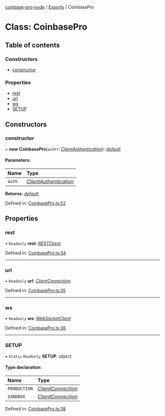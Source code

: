 [coinbase-pro-node](../README.md) / [Exports](../modules.md) / CoinbasePro

# Class: CoinbasePro

## Table of contents

### Constructors

- [constructor](coinbasepro.md#constructor)

### Properties

- [rest](coinbasepro.md#rest)
- [url](coinbasepro.md#url)
- [ws](coinbasepro.md#ws)
- [SETUP](coinbasepro.md#setup)

## Constructors

### constructor

\+ **new CoinbasePro**(`auth?`: [_ClientAuthentication_](../modules.md#clientauthentication)): [_default_](default.md)

#### Parameters:

| Name   | Type                                                         |
| :----- | :----------------------------------------------------------- |
| `auth` | [_ClientAuthentication_](../modules.md#clientauthentication) |

**Returns:** [_default_](default.md)

Defined in: [CoinbasePro.ts:52](https://github.com/bennycode/coinbase-pro-node/blob/baa73d4/src/CoinbasePro.ts#L52)

## Properties

### rest

• `Readonly` **rest**: [_RESTClient_](restclient.md)

Defined in: [CoinbasePro.ts:34](https://github.com/bennycode/coinbase-pro-node/blob/baa73d4/src/CoinbasePro.ts#L34)

---

### url

• `Readonly` **url**: [_ClientConnection_](../interfaces/clientconnection.md)

Defined in: [CoinbasePro.ts:35](https://github.com/bennycode/coinbase-pro-node/blob/baa73d4/src/CoinbasePro.ts#L35)

---

### ws

• `Readonly` **ws**: [_WebSocketClient_](websocketclient.md)

Defined in: [CoinbasePro.ts:36](https://github.com/bennycode/coinbase-pro-node/blob/baa73d4/src/CoinbasePro.ts#L36)

---

### SETUP

▪ `Static` `Readonly` **SETUP**: _object_

#### Type declaration:

| Name         | Type                                                    |
| :----------- | :------------------------------------------------------ |
| `PRODUCTION` | [_ClientConnection_](../interfaces/clientconnection.md) |
| `SANDBOX`    | [_ClientConnection_](../interfaces/clientconnection.md) |

Defined in: [CoinbasePro.ts:38](https://github.com/bennycode/coinbase-pro-node/blob/baa73d4/src/CoinbasePro.ts#L38)
